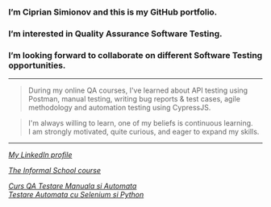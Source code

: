 ### I’m Ciprian Simionov and this is my GitHub portfolio.

### I’m interested in Quality Assurance Software Testing.

### I’m looking forward to collaborate on different Software Testing opportunities.

----------------------------------------------------------------

> During my online QA courses, I've learned about API testing using Postman, manual testing, writing bug reports & test cases, agile methodology and automation testing using CypressJS.

> I'm always willing to learn, one of my beliefs is continuous learning. \
> I am strongly motivated, quite curious, and eager to expand my skills.

----------------------------------------------------------------

*[My LinkedIn profile](https://www.linkedin.com/in/cipriansimionov)*

*[The Informal School course](https://cutt.ly/eG5Wdbq)*

*[Curs QA Testare Manuala si Automata](https://www.udemy.com/course/testare-manuala-si-automata-curs-qa/) \
		 [Testare Automata cu Selenium si Python](https://www.udemy.com/course/testare-automata-selenium-python-pom/)*
